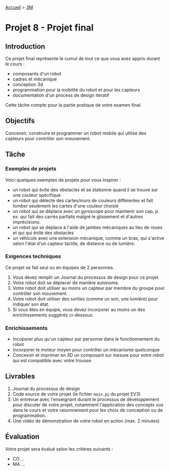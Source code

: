 [Accueil](./index.md) > [3M](./acceuil3M.md#projet-8--projet-cumulatif)

# Projet 8 - Projet final

## Introduction

Ce projet final représente le cumul de tout ce que vous avez appris durant le cours :

- composants d'un robot
- cadres et mécanique
- conception 3d
- programmation pour la mobilité du robot et pour les capteurs
- documentation d'un process de design iteratif

Cette tâche compte pour la partie pratique de votre examen final.

## Objectifs

Concevoir, construire et programmer un robot mobile qui utilise des capteurs pour contrôler son mouvement.

## Tâche

### Exemples de projets

Voici quelques exemples de projets pour vous inspirer :

- un robot qui évite des obstacles et se stationne quand il se trouve sur une couleur spécifique
- un robot qui détecte des cartes/murs de couleurs différentes et fait tomber seulement les cartes d'une couleur choisie
- un robot qui se déplace avec un gyroscope pour maintenir son cap, p. ex. qui fait des carrés parfaits malgré le glissement et d'autres imprécisions.
- un robot qui se déplace à l'aide de jambes mécaniques au lieu de roues et qui qui évite des obstacles
- un véhicule avec une extension mécanique, comme un bras, qui s'active selon l'état d'un capteur tactile, de distance ou de lumière.

### Exigences techniques

Ce projet se fait seul ou en équipes de 2 personnes.

1. Vous devez remplir un Journal du processus de design pour ce projet.
2. Votre robot doit se déplacer de manière autonome.
3. Votre robot doit utiliser au moins un capteur par membre du groupe pour contrôler son mouvement.
4. Votre robot doit utiliser des sorties (comme un son, une lumière) pour indiquer son état.
5. Si vous êtes en équipe, vous devez incorporer au moins un des enrichissements suggérés ci-dessous.

### Enrichissements

- Incoporer plus qu'un capteur par personne dans le fonctionnement du robot
- Incorporer le moteur moyen pour contrôler un mécanisme quelconque
- Concevoir et imprimer en 3D un composant sur mesure pour votre robot qui est compatible avec votre trousse

## Livrables

1. Journal du processus de design
2. Code source de votre projet (le fichier `main.py` du projet EV3)
3. Un entrevue avec l'enseignant durant le processus de développement pour discuter de votre projet, notamment l'application des concepts vus dans le cours et votre raisonnement pour les choix de conception ou de programmation.
4. Une vidéo de démonstration de votre robot en action (max. 2 minutes)

## Évaluation

Votre projet sera évalué selon les critères suivants :

- CO ...
- MA ...
